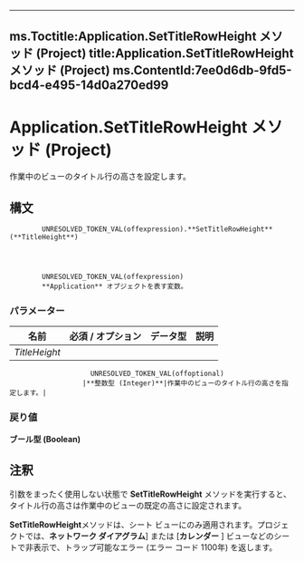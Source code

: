 

---
ms.Toctitle:Application.SetTitleRowHeight メソッド (Project)
title:Application.SetTitleRowHeight メソッド (Project)
ms.ContentId:7ee0d6db-9fd5-bcd4-e495-14d0a270ed99
---
# Application.SetTitleRowHeight メソッド (Project)




作業中のビューのタイトル行の高さを設定します。

## 構文

            UNRESOLVED_TOKEN_VAL(offexpression).**SetTitleRowHeight**(**TitleHeight**)




            UNRESOLVED_TOKEN_VAL(offexpression)
            **Application** オブジェクトを表す変数。

### パラメーター

|**名前**|**必須 / オプション**|**データ型**|**説明**|
|---|---|---|---|
|*TitleHeight*|
                        UNRESOLVED_TOKEN_VAL(offoptional)
                      |**整数型 (Integer)**|作業中のビューのタイトル行の高さを指定します。|



### 戻り値
**ブール型 (Boolean)**





## 注釈
引数をまったく使用しない状態で **SetTitleRowHeight** メソッドを実行すると、タイトル行の高さは作業中のビューの既定の高さに設定されます。



**SetTitleRowHeight**メソッドは、シート ビューにのみ適用されます。プロジェクトでは、**ネットワーク ダイアグラム**] または [**カレンダー** ] ビューなどのシートで非表示で、トラップ可能なエラー (エラー コード 1100年) を返します。




